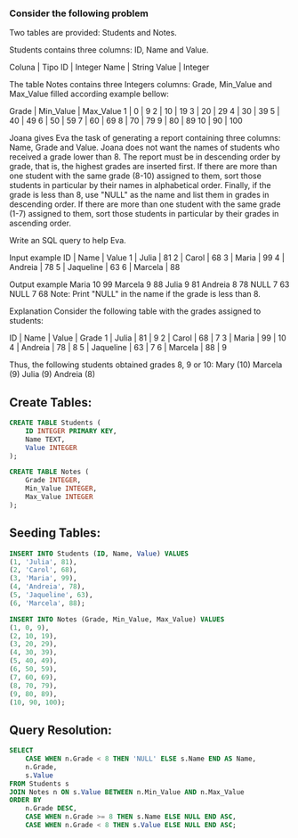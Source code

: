 ### Consider the following problem

Two tables are provided: Students and Notes.

Students contains three columns: ID, Name and Value.

Coluna  | Tipo
ID          | Integer
Name    | String
Value     | Integer

The table Notes contains three Integers columns: Grade, Min_Value and Max_Value filled according example bellow:

Grade | Min_Value | Max_Value
1          | 0                 |  9
2          | 10               | 19
3          | 20               | 29
4          | 30               | 39
5          | 40               | 49
6          | 50               | 59
7          | 60               | 69
8          | 70               | 79
9          | 80               | 89
10        | 90               | 100          

Joana gives Eva the task of generating a report containing three columns: Name, Grade and Value. Joana does not want the names of students who received a grade lower than 8. The report must be in descending order by grade, that is, the highest grades are inserted first. If there are more than one student with the same grade (8-10) assigned to them, sort those students in particular by their names in alphabetical order. Finally, if the grade is less than 8, use "NULL" as the name and list them in grades in descending order. If there are more than one student with the same grade (1-7) assigned to them, sort those students in particular by their grades in ascending order.

Write an SQL query to help Eva.

Input example
ID | Name           | Value
1   | Julia             | 81
2   | Carol            | 68
3   | Maria           | 99
4   | Andreia       | 78
5   | Jaqueline     | 63
6   | Marcela       | 88

Output example
Maria 10 99
Marcela 9 88
Julia 9 81
Andreia 8 78
NULL 7 63
NULL 7 68
Note: Print "NULL" in the name if the grade is less than 8.

Explanation
Consider the following table with the grades assigned to students:

ID  | Name       | Value  | Grade
1    | Julia         | 81       |   9
2    | Carol        | 68       |   7
3    | Maria       | 99       |   10
4    | Andreia    | 78       |   8
5    | Jaqueline  | 63       |   7
6    | Marcela    | 88       |   9

Thus, the following students obtained grades 8, 9 or 10:
Mary (10)
Marcela (9)
Julia (9)
Andreia (8)

## Create Tables:

```sql
CREATE TABLE Students (
    ID INTEGER PRIMARY KEY,
    Name TEXT,
    Value INTEGER
);

CREATE TABLE Notes (
    Grade INTEGER,
    Min_Value INTEGER,
    Max_Value INTEGER
);
```

## Seeding Tables:

```sql
INSERT INTO Students (ID, Name, Value) VALUES
(1, 'Julia', 81),
(2, 'Carol', 68),
(3, 'Maria', 99),
(4, 'Andreia', 78),
(5, 'Jaqueline', 63),
(6, 'Marcela', 88);
```

```sql
INSERT INTO Notes (Grade, Min_Value, Max_Value) VALUES
(1, 0, 9),
(2, 10, 19),
(3, 20, 29),
(4, 30, 39),
(5, 40, 49),
(6, 50, 59),
(7, 60, 69),
(8, 70, 79),
(9, 80, 89),
(10, 90, 100);
```

## Query Resolution:


```sql
SELECT 
    CASE WHEN n.Grade < 8 THEN 'NULL' ELSE s.Name END AS Name,
    n.Grade,
    s.Value
FROM Students s
JOIN Notes n ON s.Value BETWEEN n.Min_Value AND n.Max_Value
ORDER BY 
    n.Grade DESC,
    CASE WHEN n.Grade >= 8 THEN s.Name ELSE NULL END ASC,
    CASE WHEN n.Grade < 8 THEN s.Value ELSE NULL END ASC;
```